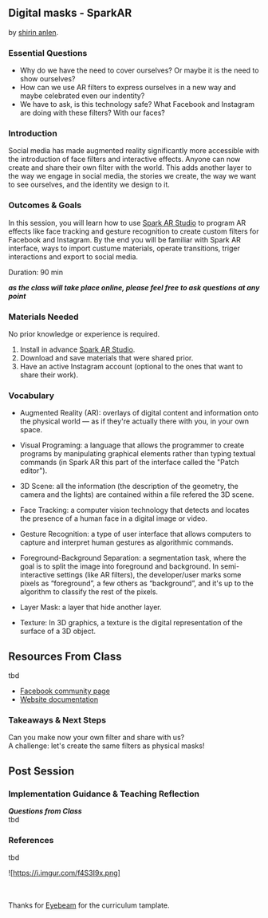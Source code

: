 ## Digital masks - SparkAR
by [shirin anlen](https://shirin.works).

### Essential Questions
- Why do we have the need to cover ourselves? Or maybe it is the need to show ourselves? 
- How can we use AR filters to express ourselves in a new way and maybe celebrated even our indentity? 
- We have to ask, is this technology safe? What Facebook and Instagram are doing with these filters? With our faces?

### Introduction
Social media has made augmented reality significantly more accessible with the introduction of face filters and interactive effects. Anyone can now create and share their own filter with the world. This adds another layer to the way we engage in social media, the stories we create, the way we want to see ourselves, and the identity we design to it.

### Outcomes & Goals
In this session, you will learn how to use [Spark AR Studio](https://sparkar.facebook.com/ar-studio/download/) to program AR effects like face tracking and gesture recognition to create custom filters for Facebook and Instagram. By the end you will be familiar with Spark AR interface, ways to import custume materials, operate transitions, triger interactions and export to social media.     

Duration: 90 min

***as the class will take place online, please feel free to ask questions at any point***

### Materials Needed
No prior knowledge or experience is required.

1. Install in advance [Spark AR Studio](https://sparkar.facebook.com/ar-studio/download/).
2. Download and save materials that were shared prior. 
3. Have an active Instagram account (optional to the ones that want to share their work).

### Vocabulary
* Augmented Reality (AR): overlays of digital content and information onto the physical world — as if they're actually there with you, in your own space. 

* Visual Programing: a language that allows the programmer to create programs by manipulating graphical elements rather than typing textual commands (in Spark AR this part of the interface called the "Patch editor"). 

* 3D Scene: all the information (the description of the geometry, the camera and the lights) are contained within a file refered the 3D scene.

* Face Tracking: a computer vision technology that detects and locates the presence of a human face in a digital image or video.

* Gesture Recognition: a type of user interface that allows computers to capture and interpret human gestures as algorithmic commands. 

* Foreground-Background Separation: a segmentation task, where the goal is to split the image into foreground and background. In semi-interactive settings (like AR filters), the developer/user marks some pixels as “foreground”, a few others as “background”, and it's up to the algorithm to classify the rest of the pixels.

* Layer Mask: a layer that hide another layer.

* Texture: In 3D graphics, a texture is the digital representation of the surface of a 3D object.


## Resources From Class
tbd

* [Facebook community page](https://www.facebook.com/groups/SparkARcommunity/)
* [Website documentation](https://sparkar.facebook.com/ar-studio/learn/)

### Takeaways & Next Steps
Can you make now your own filter and share with us?<br/>
A challenge: let's create the same filters as physical masks! 

## Post Session

### Implementation Guidance &  Teaching Reflection
***Questions from Class***<br/>
tbd

### References
tbd

![https://i.imgur.com/f4S3I9x.png]

<br/><br/>
Thanks for [Eyebeam](http://www.eyebeam.org) for the curriculum tamplate.
